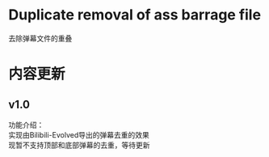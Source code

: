 # Duplicate removal of ass barrage file
 去除弹幕文件的重叠
# 内容更新
## v1.0
功能介绍：<br>
实现由Bilibili-Evolved导出的弹幕去重的效果<br>
现暂不支持顶部和底部弹幕的去重，等待更新<br>
